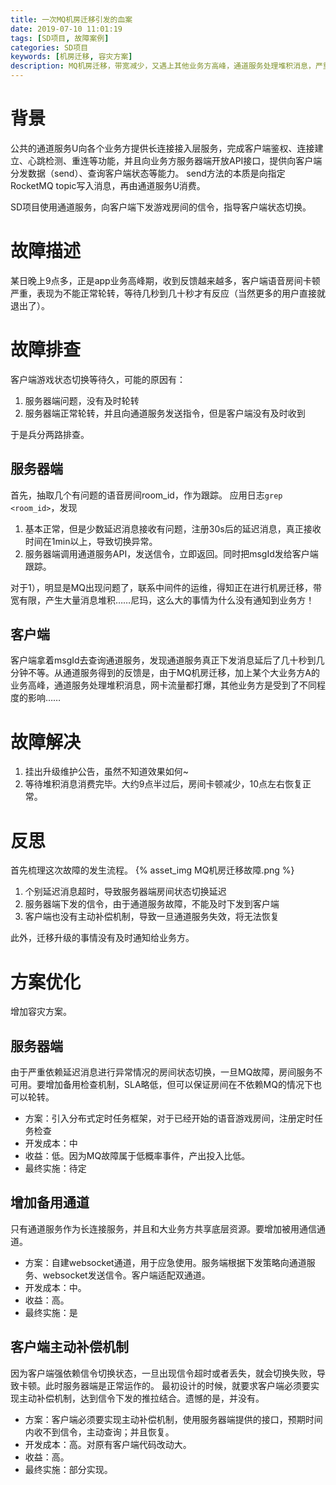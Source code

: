 ```yaml
---
title: 一次MQ机房迁移引发的血案
date: 2019-07-10 11:01:19
tags: [SD项目, 故障案例]
categories: SD项目
keywords: [机房迁移, 容灾方案]
description: MQ机房迁移，带宽减少，又遇上其他业务方高峰，通道服务处理堆积消息，严重影响SD项目。增加容灾方案设计，避免对MQ、通道服务的单点依赖。
---
```


# 背景

公共的通道服务U向各个业务方提供长连接接入层服务，完成客户端鉴权、连接建立、心跳检测、重连等功能，并且向业务方服务器端开放API接口，提供向客户端分发数据（send）、查询客户端状态等能力。
send方法的本质是向指定RocketMQ topic写入消息，再由通道服务U消费。

SD项目使用通道服务，向客户端下发游戏房间的信令，指导客户端状态切换。

# 故障描述

某日晚上9点多，正是app业务高峰期，收到反馈越来越多，客户端语音房间卡顿严重，表现为不能正常轮转，等待几秒到几十秒才有反应（当然更多的用户直接就退出了）。

# 故障排查

客户端游戏状态切换等待久，可能的原因有：
1. 服务器端问题，没有及时轮转
2. 服务器端正常轮转，并且向通道服务发送指令，但是客户端没有及时收到

于是兵分两路排查。

## 服务器端

首先，抽取几个有问题的语音房间room_id，作为跟踪。
应用日志`grep <room_id>`，发现
1. 基本正常，但是少数延迟消息接收有问题，注册30s后的延迟消息，真正接收时间在1min以上，导致切换异常。
2. 服务器端调用通道服务API，发送信令，立即返回。同时把msgId发给客户端跟踪。

对于1），明显是MQ出现问题了，联系中间件的运维，得知正在进行机房迁移，带宽有限，产生大量消息堆积……尼玛，这么大的事情为什么没有通知到业务方！

## 客户端

客户端拿着msgId去查询通道服务，发现通道服务真正下发消息延后了几十秒到几分钟不等。从通道服务得到的反馈是，由于MQ机房迁移，加上某个大业务方A的业务高峰，通道服务处理堆积消息，网卡流量都打爆，其他业务方是受到了不同程度的影响……

# 故障解决

1. 挂出升级维护公告，虽然不知道效果如何~
2. 等待堆积消息消费完毕。大约9点半过后，房间卡顿减少，10点左右恢复正常。

# 反思

首先梳理这次故障的发生流程。
{% asset_img MQ机房迁移故障.png %}

1. 个别延迟消息超时，导致服务器端房间状态切换延迟
2. 服务器端下发的信令，由于通道服务故障，不能及时下发到客户端
3. 客户端也没有主动补偿机制，导致一旦通道服务失效，将无法恢复

此外，迁移升级的事情没有及时通知给业务方。

# 方案优化

增加容灾方案。

## 服务器端

由于严重依赖延迟消息进行异常情况的房间状态切换，一旦MQ故障，房间服务不可用。要增加备用检查机制，SLA略低，但可以保证房间在不依赖MQ的情况下也可以轮转。

- 方案：引入分布式定时任务框架，对于已经开始的语音游戏房间，注册定时任务检查
- 开发成本：中
- 收益：低。因为MQ故障属于低概率事件，产出投入比低。
- 最终实施：待定

## 增加备用通道

只有通道服务作为长连接服务，并且和大业务方共享底层资源。要增加被用通信通道。

- 方案：自建websocket通道，用于应急使用。服务端根据下发策略向通道服务、websocket发送信令。客户端适配双通道。
- 开发成本：中。
- 收益：高。
- 最终实施：是

## 客户端主动补偿机制

因为客户端强依赖信令切换状态，一旦出现信令超时或者丢失，就会切换失败，导致卡顿。此时服务器端是正常运作的。
最初设计的时候，就要求客户端必须要实现主动补偿机制，达到信令下发的推拉结合。遗憾的是，并没有。

- 方案：客户端必须要实现主动补偿机制，使用服务器端提供的接口，预期时间内收不到信令，主动查询；并且恢复。
- 开发成本：高。对原有客户端代码改动大。
- 收益：高。
- 最终实施：部分实现。


